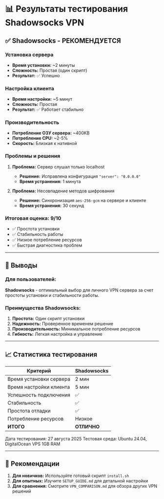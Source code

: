 # 📊 Результаты тестирования Shadowsocks VPN

## ✅ Shadowsocks - РЕКОМЕНДУЕТСЯ

### Установка сервера
- **Время установки:** ~2 минуты
- **Сложность:** Простая (один скрипт)
- **Результат:** ✅ Успешно

### Настройка клиента
- **Время настройки:** ~5 минут
- **Сложность:** Простая
- **Результат:** ✅ Работает стабильно

### Производительность
- **Потребление ОЗУ сервера:** ~400KB
- **Потребление CPU:** ~2-5%
- **Скорость:** Близкая к нативной

### Проблемы и решения
1. **Проблема:** Сервер слушал только localhost
   - **Решение:** Исправлена конфигурация `"server": "0.0.0.0"`
   - **Время устранения:** 1 минута

2. **Проблема:** Несовпадение методов шифрования
   - **Решение:** Синхронизация `aes-256-gcm` на сервере и клиенте
   - **Время устранения:** 30 секунд

### Итоговая оценка: 9/10
- ✅ Простота установки
- ✅ Стабильность работы
- ✅ Низкое потребление ресурсов
- ✅ Быстрая диагностика проблем

---

## 🎯 Выводы

### Для пользователей:
**Shadowsocks** - оптимальный выбор для личного VPN сервера за счет простоты установки и стабильности работы.

### Преимущества Shadowsocks:
1. **Простота:** Один скрипт установки
2. **Надежность:** Проверенное временем решение
3. **Производительность:** Минимальное потребление ресурсов
4. **Гибкость:** Легкая настройка и управление

---

## 📈 Статистика тестирования

| Критерий | Shadowsocks |
|----------|-------------|
| Время установки сервера | 2 мин |
| Время настройки клиента | 5 мин |
| Успешность подключения | ✅ |
| Стабильность | ✅ |
| Простота отладки | ✅ |
| Потребление ресурсов | Низкое |
| **ИТОГО** | **ОТЛИЧНО** |

Дата тестирования: 27 августа 2025
Тестовая среда: Ubuntu 24.04, DigitalOcean VPS 1GB RAM

---

## 🚀 Рекомендации

1. **Для новичков:** Используйте готовый скрипт `install.sh`
2. **Для опытных:** Изучите `SETUP_GUIDE.md` для детальной настройки
3. **Для сравнения:** Смотрите `VPN_COMPARISON.md` для обзора других VPN решений
